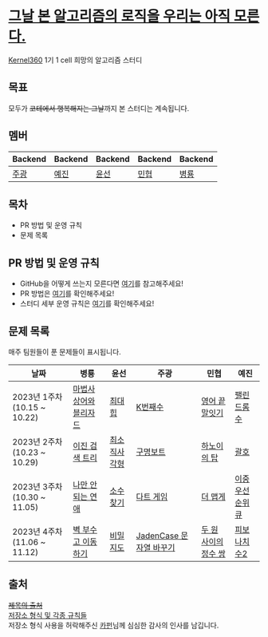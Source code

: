 # [그날 본 알고리즘의 로직을 우리는 아직 모른다.](https://www.youtube.com/watch?v=jE0Ym96vmCA)
[Kernel360](https://github.com/Kernel360) 1기 1 cell 희망의 알고리즘 스터디  

## 목표
모두가 ~~코테에서 행복해지는 그날~~까지 본 스터디는 계속됩니다.

## 멤버
|Backend|Backend|Backend|Backend|Backend|
|---|---|---|---|---|
|[주광](https://github.com/Hju95)|[예진](https://github.com/yejincode)|[윤선](https://github.com/yoonseon12)|[민협](https://github.com/GBGreenBravo)|[병룡](https://github.com/fingersdanny)|

## 목차
* PR 방법 및 운영 규칙
* 문제 목록

## PR 방법 및 운영 규칙
* GitHub을 어떻게 쓰는지 모른다면 [여기](admin/git_intro.md)를 참고해주세요!
* PR 방법은 [여기](admin/PR_rules.md)를 확인해주세요!
* 스터디 세부 운영 규칙은 [여기](admin/Study_rules.md)를 확인해주세요!
 
## 문제 목록
매주 팀원들이 푼 문제들이 표시됩니다.


| 날짜                        | 병룡                                                    | 윤선                                                                        | 주광                                                                       | 민협                                                                         |예진|
|---------------------------|-------------------------------------------------------|---------------------------------------------------------------------------|--------------------------------------------------------------------------|----------------------------------------------------------------------------|---|
| 2023년 1주차 (10.15 ~ 10.22) | [마법사 상어와 블리자드](https://www.acmicpc.net/problem/21611) | [최대힙](https://www.acmicpc.net/problem/11279)                              | [K번째수](https://school.programmers.co.kr/learn/courses/30/lessons/42748)  | [영어 끝말잇기](https://school.programmers.co.kr/learn/courses/30/lessons/12981) | [팰린드롬수](https://www.acmicpc.net/problem/1259) |
| 2023년 2주차 (10.23 ~ 10.29) | [이진 검색 트리](https://www.acmicpc.net/problem/5639)      | [최소직사각형](https://school.programmers.co.kr/learn/courses/30/lessons/86491) | [구명보트](https://school.programmers.co.kr/learn/courses/30/lessons/42885)  | [하노이의 탑](https://school.programmers.co.kr/learn/courses/30/lessons/12946) | [괄호](https://www.acmicpc.net/problem/9012) |
| 2023년 3주차 (10.30 ~ 11.05) | [나만 안되는 연애](https://www.acmicpc.net/problem/14621)    | [소수 찾기](https://school.programmers.co.kr/learn/courses/30/lessons/42839)  | [다트 게임](https://school.programmers.co.kr/learn/courses/30/lessons/17682) | [더 맵게](https://school.programmers.co.kr/learn/courses/30/lessons/42626) | [이중우선순위큐](https://school.programmers.co.kr/learn/courses/30/lessons/42628) |
| 2023년 4주차 (11.06 ~ 11.12) | [벽 부수고 이동하기](https://www.acmicpc.net/problem/2206)    | [비밀지도](https://school.programmers.co.kr/learn/courses/30/lessons/17681) |[JadenCase 문자열 바꾸기](https://school.programmers.co.kr/learn/courses/30/lessons/12951) | [두 원 사이의 정수 쌍](https://school.programmers.co.kr/learn/courses/30/lessons/181187) | [피보나치수2](https://www.acmicpc.net/problem/2748)|



## 출처
[~~제목의 출처~~](https://github.com/WeStillDontKnowTheAlgorithmWeSawThatDay/AlgorithmStudyOfDestruction)   
[저장소 형식 및 각종 규칙들](https://github.com/Inmeso-Algorithm)  
저장소 형식 사용을 허락해주신 [카펀](https://github.com/kchung1995)님께 심심한 감사의 인사를 남깁니다.
